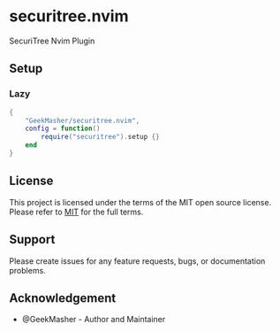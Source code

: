 # securitree.nvim

SecuriTree Nvim Plugin

## Setup 

### Lazy 

```lua
{
    "GeekMasher/securitree.nvim",
    config = function()
        require("securitree").setup {}
    end
}
```


## License

This project is licensed under the terms of the MIT open source license. Please refer to [MIT](./LICENSE) for the full terms.

## Support

Please create issues for any feature requests, bugs, or documentation problems.

## Acknowledgement

- @GeekMasher - Author and Maintainer

